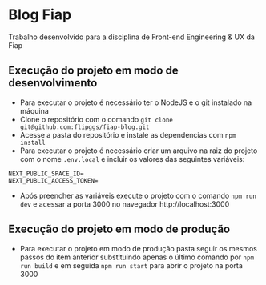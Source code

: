 # Blog Fiap
Trabalho desenvolvido para a disciplina de Front-end Engineering & UX da Fiap

## Execução do projeto em modo de desenvolvimento
- Para executar o projeto é necessário ter o NodeJS e o git instalado na máquina
- Clone o repositório com o comando `git clone git@github.com:flipggs/fiap-blog.git`
- Acesse a pasta do repositório e instale as dependencias com `npm install`
- Para executar o projeto é necessário criar um arquivo na raiz do projeto com o nome `.env.local` e incluir os valores das seguintes variáveis:
```
NEXT_PUBLIC_SPACE_ID=
NEXT_PUBLIC_ACCESS_TOKEN=
```
- Após preencher as variáveis execute o projeto com o comando `npm run dev` e acessar a porta 3000 no navegador http://localhost:3000

## Execução do projeto em modo de produção
- Para executar o projeto em modo de produção pasta seguir os mesmos passos do item anterior substituindo apenas o último comando por `npm run build` e em seguida `npm run start` para abrir o projeto na porta 3000